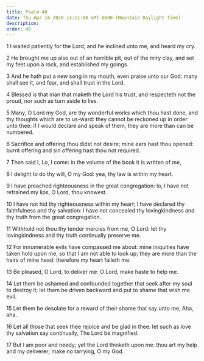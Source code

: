 ```yaml
---
title: Psalm 40
date: Thu Apr 16 2020 14:11:00 GMT-0600 (Mountain Daylight Time)
description: 
order: 40
---
```


<p>
  1 I waited patiently for the Lord; and he inclined unto me, and heard my cry.
</p>
<p>
  2 He brought me up also out of an horrible pit, out of the miry clay, and set
  my feet upon a rock, and established my goings.
</p>
<p>
  3 And he hath put a new song in my mouth, even praise unto our God: many shall
  see it, and fear, and shall trust in the Lord.
</p>
<p>
  4 Blessed is that man that maketh the Lord his trust, and respecteth not the
  proud, nor such as turn aside to lies.
</p>
<p>
  5 Many, O Lord my God, are thy wonderful works which thou hast done, and thy
  thoughts which are to us-ward: they cannot be reckoned up in order unto thee:
  if I would declare and speak of them, they are more than can be numbered.
</p>
<p>
  6 Sacrifice and offering thou didst not desire; mine ears hast thou opened:
  burnt offering and sin offering hast thou not required.
</p>
<p>7 Then said I, Lo, I come: in the volume of the book it is written of me,</p>
<p>8 I delight to do thy will, O my God: yea, thy law is within my heart.</p>
<p>
  9 I have preached righteousness in the great congregation: lo, I have not
  refrained my lips, O Lord, thou knowest.
</p>
<p>
  10 I have not hid thy righteousness within my heart; I have declared thy
  faithfulness and thy salvation: I have not concealed thy lovingkindness and
  thy truth from the great congregation.
</p>
<p>
  11 Withhold not thou thy tender mercies from me, O Lord: let thy
  lovingkindness and thy truth continually preserve me.
</p>
<p>
  12 For innumerable evils have compassed me about: mine iniquities have taken
  hold upon me, so that I am not able to look up; they are more than the hairs
  of mine head: therefore my heart faileth me.
</p>
<p>13 Be pleased, O Lord, to deliver me: O Lord, make haste to help me.</p>
<p>
  14 Let them be ashamed and confounded together that seek after my soul to
  destroy it; let them be driven backward and put to shame that wish me evil.
</p>
<p>
  15 Let them be desolate for a reward of their shame that say unto me, Aha,
  aha.
</p>
<p>
  16 Let all those that seek thee rejoice and be glad in thee: let such as love
  thy salvation say continually, The Lord be magnified.
</p>
<p>
  17 But I am poor and needy; yet the Lord thinketh upon me: thou art my help
  and my deliverer; make no tarrying, O my God.
</p>
